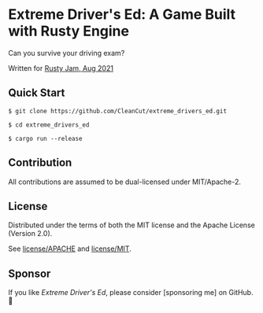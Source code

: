 # Extreme Driver's Ed: A Game Built with Rusty Engine

Can you survive your driving exam?

Written for [Rusty Jam, Aug 2021](https://itch.io/jam/rusty-jam)

## Quick Start

```shell
$ git clone https://github.com/CleanCut/extreme_drivers_ed.git

$ cd extreme_drivers_ed

$ cargo run --release
```

## Contribution

All contributions are assumed to be dual-licensed under MIT/Apache-2.

## License

Distributed under the terms of both the MIT license and the Apache License (Version 2.0).

See [license/APACHE](license/APACHE) and [license/MIT](license/MIT).

## Sponsor

If you like _Extreme Driver's Ed_, please consider [sponsoring me] on GitHub. 💖
